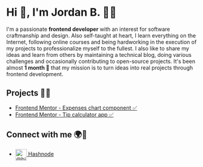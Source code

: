 <h1 align="left">Hi 👋, I'm Jordan B. 🐱‍💻</h1>
I'm a passionate <strong>frontend developer</strong> with an interest for software craftmanship and design. Also self-taught at heart, I learn everything on the Internet, following online courses and being hardworking in the execution of my projects to professionalize myself to the fullest. I also like to share my ideas and learn from others by maintaining a technical blog, doing various challenges and occasionally contributing to open-source projects. It's been almost <strong>1 month 🎂</strong> that my mission is to turn ideas into real projects through frontend development. 
<div>
  <h2 align="left">Projects 🚧💜</h2>
  <ul>
    <li>
      <a href="https://fm-expenses-chart-component.netlify.app/" target="blank">
        Frontend Mentor - Expenses chart component ✅
      </a>
    </li>
    <li>
      <a href="https://fm-calculator-tip.netlify.app/" target="blank">
        Frontend Mentor - Tip calculator app ✅
      </a>
    </li>
  </ul>
</div>

<div>
<h2 align="left">Connect with me 🌍🤝</h2>
  <ul>
    <li>
      <a href="https://hashnode.com/@bjordandev" target="blank">
        <img align="center" src="https://raw.githubusercontent.com/rahuldkjain/github-profile-readme-generator/master/src/images/icons/Social/hashnode.svg" alt="@bjordandev" height="30" width="30" />
        Hashnode
      </a>
    </li>
  </ul>
</div>
